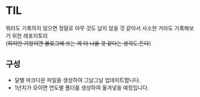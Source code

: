 # TIL
뭐라도 기록하지 않으면 정말로 아무 것도 남지 않을 것 같아서 사소한 거라도 기록해보기 위한 레포지토리  
(~~하지만 기왕이면 블로그에 쓰는 게 더 나을 것 같다는 생각도 든다~~)

## 구성

- 달별 마크다운 파일을 생성하여 그날그날 업데이트합니다.
- 1년치가 모이면 연도별 폴더를 생성하여 옮겨넣을 예정입니다.
